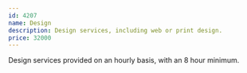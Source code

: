 ```yaml
---
id: 4207
name: Design
description: Design services, including web or print design.
price: 32000
---
```


Design services provided on an hourly basis, with an 8 hour minimum.
